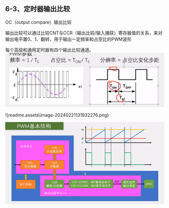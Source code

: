 ## 6-3、定时器输出比较

OC（output compare）输出比较

输出比较可以通过比较CNT与CCR（输出比较/输入捕获）寄存器值的关系，来对输出电平置0、1、翻转，用于输出一定频率和占空比的PWM波形

每个高级和通用定时器有四个输出比较通道。
![](readme.assets\image-20240221131456534.png)

![readme.assets\image-20240221131932276.png)

![image-20240221132043710](readme.assets\image-20240221132043710.png)
